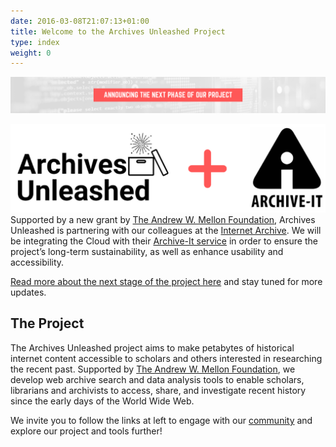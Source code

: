 ```yaml
---
date: 2016-03-08T21:07:13+01:00
title: Welcome to the Archives Unleashed Project
type: index
weight: 0
---
```


![logo](/images/announuce-banner1.png)

![logo](/images/AU+AI-Announcement.png)
Supported by a new grant by [The Andrew W. Mellon Foundation](https://mellon.org/), Archives Unleashed is partnering with our colleagues at the [Internet Archive](https://archive.org). We will be integrating the Cloud with their [Archive-It service](https://archive-it.org) in order to ensure the project’s long-term sustainability, as well as enhance usability and accessibility. 

[Read more about the next stage of the project here](http://uwaterloo.ca) and stay tuned for more updates.


## The Project

The Archives Unleashed project aims to make petabytes of historical internet content accessible to scholars and others interested in researching the recent past. Supported by [The Andrew W. Mellon Foundation](https://mellon.org/), we develop web archive search and data analysis tools to enable scholars, librarians and archivists to access, share, and investigate recent history since the early days of the World Wide Web.


We invite you to follow the links at left to engage with our [community](/get-involved) and explore our project and tools further!


<!---

<br>
<iframe width="900" height="315" src="https://www.youtube.com/embed/nBwgM63MxY8" frameborder="0" allow="accelerometer; autoplay; encrypted-media; gyroscope; picture-in-picture" allowfullscreen></iframe>


The Archives Unleashed project aims to make petabytes of historical internet content accessible to scholars and others interested in researching the recent past. Supported by a grant from the Andrew W. Mellon Foundation, we are developing web archive search and data analysis tools to enable scholars, librarians and archivists to access, share, and investigate recent history since the early days of the World Wide Web.

Interested in the project? Subscribe to our newsletter! Or you can follow the links at left for information about the project, the Archives Unleashed Cloud, Archives Unleashed Toolkit, Archives Unleashed Jupyter Notebooks, or our events.


We're always looking for [ways to engage](/get-involved) with our community, and we invite you archivists, librarians, researchers, developers, or any others interested in born-digital heritage!

Or you can follow the links at left for information [about the project](/about-project), the [Archives Unleashed Cloud](/cloud), [Archives Unleashed Toolkit](/aut), [Archives Unleashed Jupyter Notebooks](/notebooks), or our [events](/events).

Questions? Comments? Please contact us, either by:
* leaving an issue on one of our [GitHub projects](https://github.com/archivesunleashed)
* joining our [Slack group](http://slack.archivesunleashed.org)
* or sending us an [e-mail](mailto:sam.fritz@archivesunleashed.org).